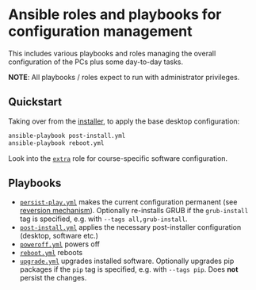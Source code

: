 # Ansible roles and playbooks for configuration management

This includes various playbooks and roles managing the overall configuration of
the PCs plus some day-to-day tasks.

**NOTE**: All playbooks / roles expect to run with administrator privileges.

## Quickstart

Taking over from the [installer](../archlive), to apply the base desktop
configuration:

```sh
ansible-playbook post-install.yml
ansible-playbook reboot.yml
```

Look into the [`extra`](roles/extra) role for course-specific software
configuration.

## Playbooks

- [`persist-play.yml`](persist-play.yml) makes the current configuration
  permanent (see [reversion mechanism](../reversion_mechanism.md)). Optionally
  re-installs GRUB if the `grub-install` tag is specified, e.g. with
  `--tags all,grub-install`.
- [`post-install.yml`](post-install.yml) applies the necessary post-installer
  configuration (desktop, software etc.)
- [`poweroff.yml`](poweroff.yml) powers off
- [`reboot.yml`](reboot.yml) reboots
- [`upgrade.yml`](upgrade.yml) upgrades installed software. Optionally upgrades
  pip packages if the `pip` tag is specified, e.g. with `--tags pip`. Does
  **not** persist the changes.
